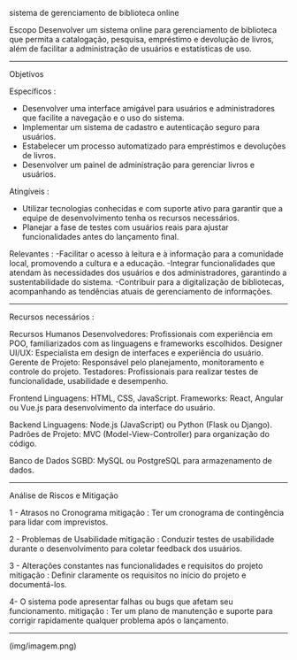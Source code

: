 sistema de gerenciamento de biblioteca online

Escopo
Desenvolver um sistema online para gerenciamento de biblioteca que permita a catalogação, pesquisa, empréstimo e devolução de livros, além de facilitar a administração de usuários e estatísticas de uso.

-----------------------------------------------------------------------------------------------
Objetivos

Específicos : 
- Desenvolver uma interface amigável para usuários e administradores que facilite a navegação e o uso do sistema.
- Implementar um sistema de cadastro e autenticação seguro para usuários.
- Estabelecer um processo automatizado para empréstimos e devoluções de livros.
- Desenvolver um painel de administração para gerenciar livros e usuários.

Atingíveis :
- Utilizar tecnologias conhecidas e com suporte ativo para garantir que a equipe de desenvolvimento tenha os recursos necessários.
- Planejar a fase de testes com usuários reais para ajustar funcionalidades antes do lançamento final.

Relevantes : 
-Facilitar o acesso à leitura e à informação para a comunidade local, promovendo a cultura e a educação.
-Integrar funcionalidades que atendam às necessidades dos usuários e dos administradores, garantindo a sustentabilidade do sistema.
-Contribuir para a digitalização de bibliotecas, acompanhando as tendências atuais de gerenciamento de informações.

--------------------------------------------------------------------------------------------------

Recursos necessários :

Recursos Humanos 
Desenvolvedores: Profissionais com experiência em POO, familiarizados com as linguagens e frameworks escolhidos.
Designer UI/UX: Especialista em design de interfaces e experiência do usuário.
Gerente de Projeto: Responsável pelo planejamento, monitoramento e controle do projeto.
Testadores: Profissionais para realizar testes de funcionalidade, usabilidade e desempenho.

Frontend
Linguagens: HTML, CSS, JavaScript.
Frameworks: React, Angular ou Vue.js para desenvolvimento da interface do usuário.

Backend
Linguagens: Node.js (JavaScript) ou Python (Flask ou Django).
Padrões de Projeto: MVC (Model-View-Controller) para organização do código.

Banco de Dados
SGBD: MySQL ou PostgreSQL para armazenamento de dados.

--------------------------------------------------------------------------------------------------
Análise de Riscos e Mitigação

1 - Atrasos no Cronograma
mitigação : Ter um cronograma de contingência para lidar com imprevistos.

2 - Problemas de Usabilidade
mitigação : Conduzir testes de usabilidade durante o desenvolvimento para coletar feedback dos usuários.

3 - Alterações constantes nas funcionalidades e requisitos do projeto
mitigação : Definir claramente os requisitos no início do projeto e documentá-los.

4- O sistema pode apresentar falhas ou bugs que afetam seu funcionamento.
mitigação : Ter um plano de manutenção e suporte para corrigir rapidamente qualquer problema após o lançamento.

--------------------------------------------------------------------------------------------------
(img/imagem.png)
